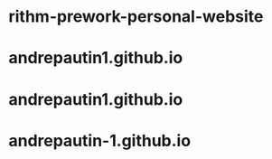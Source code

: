 # rithm-prework-personal-website
# andrepautin1.github.io
# andrepautin1.github.io
# andrepautin-1.github.io
